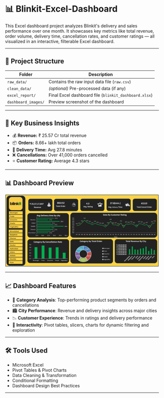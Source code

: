 # 📊 Blinkit-Excel-Dashboard

This Excel dashboard project analyzes Blinkit's delivery and sales performance over one month. It showcases key metrics like total revenue, order volume, delivery time, cancellation rates, and customer ratings — all visualized in an interactive, filterable Excel dashboard.

---

## 📁 Project Structure

| Folder             | Description                                      |
|--------------------|--------------------------------------------------|
| `raw_data/`         | Contains the raw input data file (`raw.csv`)    |
| `clean_data/`       | *(optional)* Pre-processed data (if any)        |
| `excel_report/`     | Final Excel dashboard file (`blinkit_dashboard.xlsx`) |
| `dashboard_images/` | Preview screenshot of the dashboard             |

---

## 🧠 Key Business Insights

- 💰 **Revenue:** ₹ 25.57 Cr total revenue  
- 📦 **Orders:** 8.66+ lakh total orders  
- 🚚 **Delivery Time:** Avg 27.8 minutes  
- ❌ **Cancellations:** Over 41,000 orders cancelled  
- ⭐ **Customer Rating:** Average 4.3 stars

---

## 📊 Dashboard Preview

![Blinkit Dashboard Preview](dashboard_images/dashboard_preview.png)

---

## 📈 Dashboard Features

- 📌 **Category Analysis**: Top-performing product segments by orders and cancellations  
- 🏙️ **City Performance**: Revenue and delivery insights across major cities  
- 📉 **Customer Experience**: Trends in ratings and delivery performance  
- 🎯 **Interactivity**: Pivot tables, slicers, charts for dynamic filtering and exploration

---

## 🛠️ Tools Used

- Microsoft Excel  
- Pivot Tables & Pivot Charts  
- Data Cleaning & Transformation  
- Conditional Formatting  
- Dashboard Design Best Practices

---
